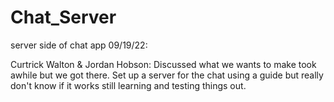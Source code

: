# Chat_Server
server side of chat app
09/19/22:

Curtrick Walton & Jordan Hobson: Discussed what we wants to make took awhile but we got there. Set up a server for the chat using a guide but really don't know if it works still learning and testing things out.
